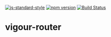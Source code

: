 [![js-standard-style](https://img.shields.io/badge/code%20style-standard-brightgreen.svg?style=flat)](https://github.com/feross/standard)
[![npm version](https://badge.fury.io/js/vigour-router.svg)](https://badge.fury.io/js/vigour-router)
[![Build Status](https://travis-ci.org/vigour-io/vjs.svg?branch=develop)](https://travis-ci.org/vigour-io/router)

# vigour-router
